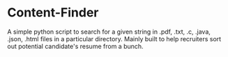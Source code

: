 # Content-Finder
A simple python script to search for a given string in .pdf, .txt, .c, .java, .json, .html files in a particular directory.
Mainly built to help recruiters sort out potential candidate's resume from a bunch.
